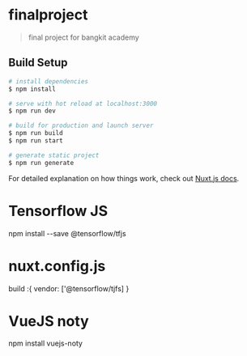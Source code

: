 # finalproject

> final project for bangkit academy

## Build Setup

```bash
# install dependencies
$ npm install

# serve with hot reload at localhost:3000
$ npm run dev

# build for production and launch server
$ npm run build
$ npm run start

# generate static project
$ npm run generate
```

For detailed explanation on how things work, check out [Nuxt.js docs](https://nuxtjs.org).

# Tensorflow JS

npm install --save @tensorflow/tfjs

# nuxt.config.js

build :{
vendor: ['@tensorflow/tjfs]
}

# VueJS noty

npm install vuejs-noty
